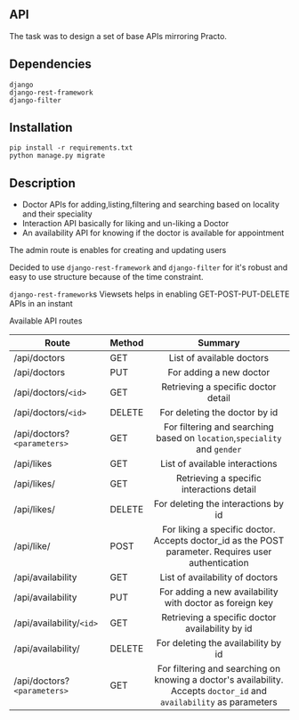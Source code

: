 ## API

The task was to design a set of base APIs mirroring Practo.

## Dependencies

```
django
django-rest-framework
django-filter

```

## Installation

```
pip install -r requirements.txt
python manage.py migrate
``` 

## Description

- Doctor APIs for adding,listing,filtering and searching based on locality and their speciality
- Interaction API basically for liking and un-liking a Doctor
- An availability API for knowing if the doctor is available for appointment


The admin route is enables for creating and updating users

Decided to use `django-rest-framework` and `django-filter` for it's robust and easy to use structure because of the time constraint.

`django-rest-framework`s Viewsets helps in enabling GET-POST-PUT-DELETE APIs in an instant

Available API routes

| Route                     	| Method 	|                                                      Summary                                                     	|
|---------------------------	|--------	|:----------------------------------------------------------------------------------------------------------------:	|
| /api/doctors              	| GET    	| List of available doctors                                                                                        	|
| /api/doctors              	| PUT    	| For adding a new doctor                                                                                          	|
| /api/doctors/`<id>`         	| GET    	| Retrieving a specific doctor detail                                                                              	|
| /api/doctors/`<id>`         	| DELETE 	| For deleting the doctor by id                                                                                    	|
| /api/doctors?`<parameters>` 	| GET    	| For filtering and searching based on `location`,`speciality` and `gender`                                              	|
| /api/likes                	| GET    	| List of available interactions                                                                                   	|
| /api/likes/               	| GET    	| Retrieving a specific interactions detail                                                                        	|
| /api/likes/               	| DELETE 	| For deleting the interactions by id                                                                              	|
| /api/like/                	| POST   	| For liking a specific doctor. Accepts doctor_id as the POST parameter. Requires user authentication              	|
| /api/availability         	| GET    	| List of availability of doctors                                                                                  	|
| /api/availability         	| PUT    	| For adding a new availability with doctor as foreign key                                                         	|
| /api/availability/`<id>`    	| GET    	| Retrieving a specific doctor availability by id                                                                  	|
| /api/availability/        	| DELETE 	| For deleting the availability by id                                                                              	|
| /api/doctors?`<parameters>` 	| GET    	| For filtering and searching on knowing a doctor's availability. Accepts `doctor_id` and `availability` as parameters 	|
